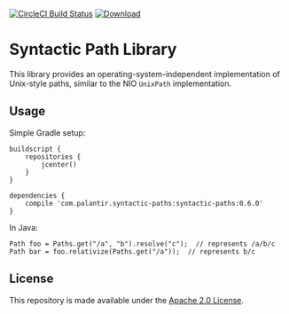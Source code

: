 [![CircleCI Build Status](https://circleci.com/gh/palantir/syntactic-paths/tree/develop.svg)](https://circleci.com/gh/palantir/syntactic-paths)
[![Download](https://api.bintray.com/packages/palantir/releases/syntactic-paths/images/download.svg) ](https://bintray.com/palantir/releases/syntactic-paths/_latestVersion)

Syntactic Path Library
======================

This library provides an operating-system-independent implementation of Unix-style paths, similar to the NIO `UnixPath`
implementation.

Usage
-----

Simple Gradle setup:

    buildscript {
        repositories {
            jcenter()
        }
    }
    
    dependencies {
        compile 'com.palantir.syntactic-paths:syntactic-paths:0.6.0'
    }

In Java:

    Path foo = Paths.get("/a", "b").resolve("c");  // represents /a/b/c
    Path bar = foo.relativize(Paths.get("/a"));  // represents b/c

License
-------
This repository is made available under the [Apache 2.0 License](http://www.apache.org/licenses/LICENSE-2.0).

